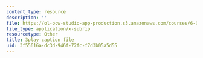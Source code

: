 ```yaml
---
content_type: resource
description: ''
file: https://ol-ocw-studio-app-production.s3.amazonaws.com/courses/6-0002-introduction-to-computational-thinking-and-data-science-fall-2016/3f55616adc3d946f72fcf7d3b05a5d55_soZv_KKax3E.srt
file_type: application/x-subrip
resourcetype: Other
title: 3play caption file
uid: 3f55616a-dc3d-946f-72fc-f7d3b05a5d55
---
```

